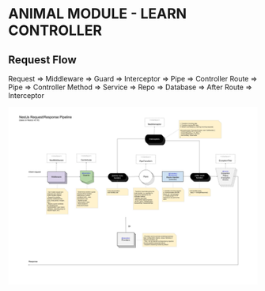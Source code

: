 # ANIMAL MODULE - LEARN CONTROLLER

## Request Flow

Request => Middleware => Guard => Interceptor => Pipe => Controller Route => Pipe => Controller Method
=> Service => Repo => Database => After Route => Interceptor

![Request Flow](./2lFhd.jpg 'Request Flow')
